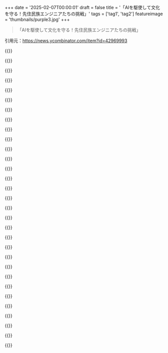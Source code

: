 +++
date = '2025-02-07T00:00:01'
draft = false
title = '「AIを駆使して文化を守る！先住民族エンジニアたちの挑戦」'
tags = ['tag1', 'tag2']
featureimage = 'thumbnails/purple3.jpg'
+++

> 「AIを駆使して文化を守る！先住民族エンジニアたちの挑戦」

引用元：https://news.ycombinator.com/item?id=42969993

{{<matomeQuote body="自分、Kikshtって言語を話せる数少ない人間の一人なんだ！言語学、NLP、MLの研究背景持ってるから、この仕事にぴったりな立場なんだけど、まだモデルにKikshtの文法を覚えさせるのは難しいみたい。英語とは全然違うから、訓練データを集める必要があると思うんだよね。Kikshtは動詞の三重接頭辞構造が重要で、語順がほとんど関係ないんだ。とにかく、今後も頑張っていくつもり！" userName="antics" createdAt="2025-02-11T03:05:35" color="#45d325">}}

{{<matomeQuote body="すごい！頑張ってね！自分も中米のローレス言語に取り組んでるけど、そっちも復活に向けて情報を集めてるのかな？Wikiに載ってるリンクいくつか見たんだけど。" userName="ks2048" createdAt="2025-02-11T04:36:32" color="">}}

{{<matomeQuote body="幸運なことに、Kikshtには他の文献や録音された資料が結構残ってるんだ。1900年代初頭にSapirみたいな言語学者に研究されてたし。ただ、復活については少し誤解があるかも。GladysはKikshtの母語話者の最後の一人だけど、話者の最後ではないからね。言語は常に変化するし、1804年に放置されてたら今とは違ったはず。" userName="antics" createdAt="2025-02-11T04:59:59" color="#38d3d3">}}

{{<matomeQuote body="Kikshtって面白い言語だね！その言語に関するリソースとかあったら教えてほしいな。接頭辞のある動詞で一文になるって、めっちゃ面白い言語の特徴だと思う！" userName="amarant" createdAt="2025-02-11T03:55:17" color="">}}

{{<matomeQuote body="残念ながら、Wasq'uとしてはKikshtはコミュニティのものと考えられてるから、誰かに教えてもらったり、学ぶためのリソース探すのはめっちゃ難しいと思うよ。" userName="antics" createdAt="2025-02-11T05:02:25" color="">}}

{{<matomeQuote body="「接頭辞付きの動詞が文になる」ってのが気になってる！こういう文法特徴って結構面白いよね！アグルチネイティング言語って呼ばれてるけど、エスキモー語族、トルコ語、フィンランド語なんかが有名だよ。トルコ語やフィンランド語を学ぶためのリソースはいくらでもあるよ！" userName="thaumasiotes" createdAt="2025-02-11T06:29:24" color="">}}

{{<matomeQuote body="頑張って！良い結果を願ってるよ。LoRAを作って既存のモデルを微調整することになると思うけど、書かれた材料は十分にあるのかな？言語モデルが増えれば、意味構造の違いからくる強みも活かせると思うんだ。" userName="fnordpiglet" createdAt="2025-02-11T04:15:45" color="">}}

{{<matomeQuote body="書かれた資料はそれなりにあるけど、その量で微調整するのはめっちゃ難しいんだよね。でも、関連言語の共有コーパスを使って何か始められるかもしれない！" userName="antics" createdAt="2025-02-11T05:03:51" color="">}}

{{<matomeQuote body="ウィキペディアによると1990年にはKikshtの流暢な話者が69人いたらしいけど、最後の一人が2012年に亡くなったんだって。どうやってその言語を学んだの？" userName="koolba" createdAt="2025-02-11T03:53:26" color="">}}

{{<matomeQuote body="おばあちゃんとGladysの孫から教わったよ。GladysはKikshtが母語の最後の人だったけど、まだ他にも話せる人がいるんだ。" userName="antics" createdAt="2025-02-11T04:55:12" color="">}}

{{<matomeQuote body="llmsの本来の使い方は翻訳だし、最初の頃の文脈の理解はそこから来てるんだよね。llmsが過大評価されてるって言う人もいるけど、これが元のコアなユースケースなんだ。" userName="AnotherGoodName" createdAt="2025-02-11T02:11:19" color="">}}

{{<matomeQuote body="オーストラリアの先住民の俺が何年か前からこの問題に取り組んでる。今はOpenAIで辞書を処理してる段階なんだ。俺の部族の辞書も100kのコンテキストウィンドウに収まる。正直言って、保存は難しいけど、若い人が言語を学ぶのにいいインターフェースがあればそれが勝ちだと思ってる。" userName="thomasfromcdnjs" createdAt="2025-02-11T06:09:28" color="#38d3d3">}}

{{<matomeQuote body="最近、物件の名前付けでChatGPT使って地名の特徴を提案してもらったんだけど、Kaurnaを試したら関連する提案がいっぱい出てきてびっくりした。Google Translateには載ってないけど、ちゃんとKaurnaの辞書とも合ったよ。" userName="prawn" createdAt="2025-02-11T06:52:34" color="">}}

{{<matomeQuote body="LLMの素晴らしい活用法だね！研究者たち頑張れ！ただ、残念ながら多くの言語に残された時間があまりないのが現実。" userName="joshdavham" createdAt="2025-02-11T01:00:52" color="">}}

{{<matomeQuote body="この話題、ちょっと冷めた目で見がちだけど、LLMの本来の目的は言語を総合的にモデル化することなんだからね。名前からしてそう。ハルシネーションは無効な文法や存在しない単語を作ることは滅多にないけど、問題なのは事実で、これって言語保存の目的には関係ないんじゃない？" userName="lolinder" createdAt="2025-02-11T02:40:59" color="">}}

{{<matomeQuote body="強力な言語モデルがあれば、たとえば『フロッピーディスク』をあらゆる絶滅した言語でどう言うかを自信満々に教えたり、コンピュータ以前の言語でも教えたりするかもしれないんだよね。でもそれって面白いけど、あくまで真実じゃないんだよね。" userName="userbinator" createdAt="2025-02-11T02:55:13" color="">}}

{{<matomeQuote body="ほら、言語を話す人が残っていたら、人間も同じことするんじゃない？" userName="ahoef" createdAt="2025-02-11T08:22:47" color="">}}

{{<matomeQuote body="プログラミング言語でのハルシネーションも有効な英語の単語を並べてなんか適当な概念を作り出してるだけだし、新しい単語をゼロから作ってるわけじゃないんだよね。絶滅した言語で『フロッピーディスク』がどう言うかを聞いて、それなりの言い回しを作ったら、それが悪いこととは思わないな。文化遺産に触れたい人は、ちょっとした創造的な使い方には文句ないだろうし、学者は制限を分かってるからね。言語モデルをデータベースとして誤用することが問題なんで、この使い方ならその影響は小さいと思うよ。" userName="lolinder" createdAt="2025-02-11T04:35:57" color="">}}

{{<matomeQuote body="簡単な英語とかPython以外はあんまり強くないみたい。大きなLLMのトーンはちょっと非人間的だし、どこかのマイナーな言語の資料を見つけるのは大変だろうね。" userName="cess11" createdAt="2025-02-11T07:42:07" color="">}}

{{<matomeQuote body="どの言語で失敗したの？ヨーロッパの言語いくつか試したけど、完璧かそれに近いから、特に問題ないよ。" userName="ahoef" createdAt="2025-02-11T08:23:54" color="">}}

{{<matomeQuote body="LLMの実際の利用法って感じ。原住民の言語データを使ってモデルを構築して、文法とか語彙を見つけるのかな。例えば、ナバホ語で「大きな言語モデル」ってどう言うんだろう？LLMが新しい単語を作るかもしれないし、コミュニティがその提案を受け入れたり、変えたりできる。" userName="bitwize" createdAt="2025-02-11T05:02:06" color="">}}

{{<matomeQuote body="趣味でランダムなニッチな言語を学べるAIツールないかな？Toki Ponaとか。" userName="Mengkudulangsat" createdAt="2025-02-11T05:23:08" color="">}}

{{<matomeQuote body="これはマジで役に立つのか疑問。アーカイブにはいいけど、文化の「保存」にはならないんじゃない？文化が生きてないと意味ないし。インドみたいに、一度書かれ始めると、実際の知識が失われがちだよ。AIで言語助ける話は大事だけど、結局お金儲けのネタになってるだけな気がする。" userName="tho23i423434" createdAt="2025-02-11T01:00:04" color="">}}

{{<matomeQuote body="書かれることが始まると、実際の知識が失われやすいっていう話なんだろう。インドなんか見てもそうだし。 それ、どういう意味？英語によるインドの言語の大量消失を気にする知識人はあまりいないみたいだけど。ボリウッドの映画は人気だし、全部ヒンディー語で作られてるじゃん？英語がインド社会でそんなに広まって、ボリウッド映画もほとんど英語で作られるようになる危険があるのかな。" userName="Boldened15" createdAt="2025-02-11T06:20:12" color="">}}

{{<matomeQuote body="文化をドキュメント化してるのはいいことだと思う。文化や言語はツールだと思ってて、役に立たなくなったらもっと機能的なものに置き換えるべきじゃね？" userName="BurningFrog" createdAt="2025-02-11T01:39:57" color="">}}

{{<matomeQuote body="インドやアメリカの知識人たちがインドの言語の大量消失を気にしてないっていうのは驚きだな。他の地域の言語に対してはもっと関心があると思ってたけど。" userName="ks2048" createdAt="2025-02-11T03:32:40" color="">}}

{{<matomeQuote body="LLMが先住民の言語を知ってれば、最後の話者が亡くなっても、未来の世代はその言語を学んでLLMと会話できるんだよ。LLMは先住民族の言語だけじゃなく、新しい言語を学ぶのにもいい使い道だね。それに「悪いイギリスの人がインドを壊した」ってのは、個人的な政治の話に聞こえるな。" userName="aussieguy1234" createdAt="2025-02-11T01:07:03" color="">}}

{{<matomeQuote body="でも、LLMって実際にはトレーニングされたコーパスのロスィ圧縮みたいなもんだから、そのコーパス自体を保存しておけば、将来的にもっといいLLMか何かをトレーニングするために使えるんじゃね？データ保護の理由でコーパスが保存できないってこともあるかもしれないけど、LLM自体は保存できるとか。それにしても、その可能性はあまりに現実的じゃない気がする。" userName="bloak" createdAt="2025-02-11T07:22:32" color="#785bff">}}

{{<matomeQuote body="両方やれって。コーパスの保存とLLMの構築、未来の世代にとって最高のチャンスになるだろ。" userName="crackalamoo" createdAt="2025-02-11T07:41:55" color="#45d325">}}

{{<matomeQuote body="やっとLLMの良い使い道が見つかったな。すでに解決された自動化問題を人間ぽくするだけじゃないってのがポイントだ。" userName="deadbabe" createdAt="2025-02-11T00:46:48" color="#ff5c5c">}}

{{<matomeQuote body="俺も同感。" userName="iamnotsure" createdAt="2025-02-11T07:23:42" color="">}}

